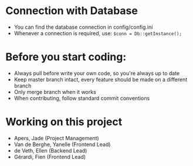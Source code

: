 # Connection with Database
- You can find the database connection in config/config.ini
- Whenever a connection is required, use: `$conn = Db::getInstance();`

# Before you start coding:
- Always pull before write your own code, so you're always up to date
- Keep master branch intact, every feature should be made on a different branch
- Only merge branch when it works
- When contributing, follow standard commit conventions

# Working on this project
- Apers, Jade (Project Management)
- Van de Berghe, Yanelle (Frontend Lead)
- de Veth, Ellen (Backend Lead)
- Gérardi, Fien (Frontend Lead)
